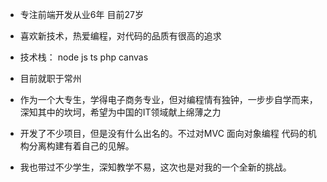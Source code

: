 - 专注前端开发从业6年 目前27岁

- 喜欢新技术，热爱编程，对代码的品质有很高的追求

- 技术栈： node js ts php canvas 

- 目前就职于常州
      
- 作为一个大专生，学得电子商务专业，但对编程情有独钟，一步步自学而来，深知其中的坎坷，希望为中国的IT领域献上绵薄之力

- 开发了不少项目，但是没有什么出名的。不过对MVC  面向对象编程  代码的机构分离构建有着自己的见解。

- 我也带过不少学生，深知教学不易，这次也是对我的一个全新的挑战。